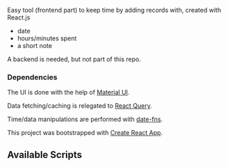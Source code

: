 Easy tool (frontend part) to keep time by adding records with, created with React.js
* date
* hours/minutes spent
* a short note

A backend is needed, but not part of this repo.

### Dependencies
The UI is done with the help of [Material UI](https://material-ui.com).

Data fetching/caching is relegated to [React Query](https://github.com/tannerlinsley/react-query).

Time/data manipulations are performed with [date-fns](https://date-fns.org/).

This project was bootstrapped with [Create React App](https://github.com/facebook/create-react-app).

## Available Scripts

